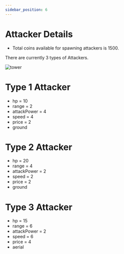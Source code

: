 ```yaml
---
sidebar_position: 6
---
```


# Attacker Details

- Total coins available for spawning attackers is 1500.

There are currently 3 types of Attackers.

<img src="/img/Overview/GameRules/attackers.png" alt="tower"/>

# Type 1 Attacker

- hp = 10
- range = 2
- attackPower = 4
- speed = 4
- price = 2
- ground

# Type 2 Attacker

- hp = 20
- range = 4
- attackPower = 2
- speed = 2
- price = 2
- ground

# Type 3 Attacker

- hp = 15
- range = 6
- attackPower = 2
- speed = 6
- price = 4
- aerial
